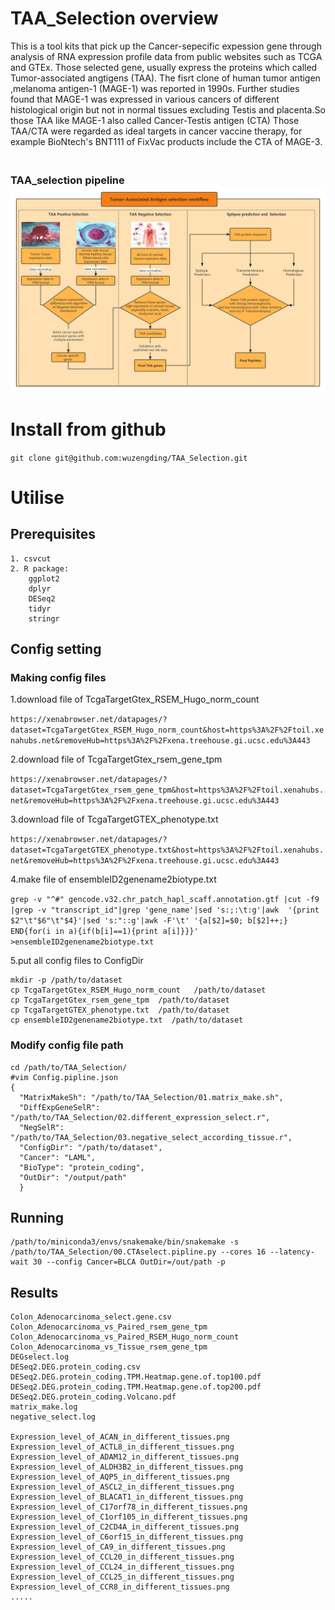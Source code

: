 
# TAA_Selection overview
   This is a tool kits that pick up the Cancer-sepecific expession gene through analysis of RNA expression profile data from public websites such as TCGA and GTEx. Those selected gene, usually express the proteins which called Tumor-associated angtigens (TAA). 
    The fisrt clone of  human tumor antigen ,melanoma antigen-1 (MAGE-1) was reported in 1990s. Further studies found that MAGE-1 was expressed in various cancers of different histological origin but not in normal tissues excluding Testis and placenta.So those TAA like MAGE-1 also called Cancer-Testis antigen (CTA)
    Those TAA/CTA were regarded as ideal targets in cancer vaccine therapy, for example  BioNtech's BNT111 of FixVac products include the CTA of MAGE-3.
    <h3 align="left">
      <br>
                    TAA_selection pipeline
      <br>
      <a href="https://github.com/wuzengding/TAA_Selection/"><img src="img/TAA_selection.png" alt="TAA_Selection" width="1000"></a>
      <br>
    </h3>

# Install from github
`git clone git@github.com:wuzengding/TAA_Selection.git`

# Utilise
## Prerequisites
 
```
1. csvcut
2. R package:
    ggplot2
    dplyr
    DESeq2
    tidyr
    stringr
```
## Config setting
### Making config files
1.download file of TcgaTargetGtex_RSEM_Hugo_norm_count

`
https://xenabrowser.net/datapages/?dataset=TcgaTargetGtex_RSEM_Hugo_norm_count&host=https%3A%2F%2Ftoil.xenahubs.net&removeHub=https%3A%2F%2Fxena.treehouse.gi.ucsc.edu%3A443
`

2.download file of TcgaTargetGtex_rsem_gene_tpm

`
https://xenabrowser.net/datapages/?dataset=TcgaTargetGtex_rsem_gene_tpm&host=https%3A%2F%2Ftoil.xenahubs.net&removeHub=https%3A%2F%2Fxena.treehouse.gi.ucsc.edu%3A443
`

3.download file of TcgaTargetGTEX_phenotype.txt

`
https://xenabrowser.net/datapages/?dataset=TcgaTargetGTEX_phenotype.txt&host=https%3A%2F%2Ftoil.xenahubs.net&removeHub=https%3A%2F%2Fxena.treehouse.gi.ucsc.edu%3A443
`

4.make file of ensembleID2genename2biotype.txt

 `grep -v "^#" gencode.v32.chr_patch_hapl_scaff.annotation.gtf |cut -f9 |grep -v "transcript_id"|grep 'gene_name'|sed 's:;:\t:g'|awk  '{print $2"\t"$6"\t"$4}'|sed 's:"::g'|awk -F'\t' '{a[$2]=$0; b[$2]++;} END{for(i in a){if(b[i]==1){print a[i]}}}' >ensembleID2genename2biotype.txt `

5.put all config files to  ConfigDir

 ```
 mkdir -p /path/to/dataset
 cp TcgaTargetGtex_RSEM_Hugo_norm_count   /path/to/dataset
 cp TcgaTargetGtex_rsem_gene_tpm  /path/to/dataset
 cp TcgaTargetGTEX_phenotype.txt  /path/to/dataset
 cp ensembleID2genename2biotype.txt  /path/to/dataset
 ``` 
### Modify config file path
```
cd /path/to/TAA_Selection/
#vim Config.pipline.json
{                                                                                                                                  
  "MatrixMakeSh": "/path/to/TAA_Selection/01.matrix_make.sh",
  "DiffExpGeneSelR":  "/path/to/TAA_Selection/02.different_expression_select.r",   
  "NegSelR": "/path/to/TAA_Selection/03.negative_select_according_tissue.r",
  "ConfigDir": "/path/to/dataset",
  "Cancer": "LAML",
  "BioType": "protein_coding",
  "OutDir": "/output/path"
  }
```
 ## Running
 
```
/path/to/miniconda3/envs/snakemake/bin/snakemake -s /path/to/TAA_Selection/00.CTAselect.pipline.py --cores 16 --latency-wait 30 --config Cancer=BLCA OutDir=/out/path -p
```

## Results
```
Colon_Adenocarcinoma_select.gene.csv
Colon_Adenocarcinoma_vs_Paired_rsem_gene_tpm
Colon_Adenocarcinoma_vs_Paired_RSEM_Hugo_norm_count
Colon_Adenocarcinoma_vs_Tissue_rsem_gene_tpm
DEGselect.log
DESeq2.DEG.protein_coding.csv
DESeq2.DEG.protein_coding.TPM.Heatmap.gene.of.top100.pdf
DESeq2.DEG.protein_coding.TPM.Heatmap.gene.of.top200.pdf
DESeq2.DEG.protein_coding.Volcano.pdf
matrix_make.log
negative_select.log

Expression_level_of_ACAN_in_different_tissues.png
Expression_level_of_ACTL8_in_different_tissues.png
Expression_level_of_ADAM12_in_different_tissues.png
Expression_level_of_ALDH3B2_in_different_tissues.png
Expression_level_of_AQP5_in_different_tissues.png
Expression_level_of_ASCL2_in_different_tissues.png
Expression_level_of_BLACAT1_in_different_tissues.png
Expression_level_of_C17orf78_in_different_tissues.png
Expression_level_of_C1orf105_in_different_tissues.png
Expression_level_of_C2CD4A_in_different_tissues.png
Expression_level_of_C6orf15_in_different_tissues.png
Expression_level_of_CA9_in_different_tissues.png
Expression_level_of_CCL20_in_different_tissues.png
Expression_level_of_CCL24_in_different_tissues.png
Expression_level_of_CCL25_in_different_tissues.png
Expression_level_of_CCR8_in_different_tissues.png
.....
```